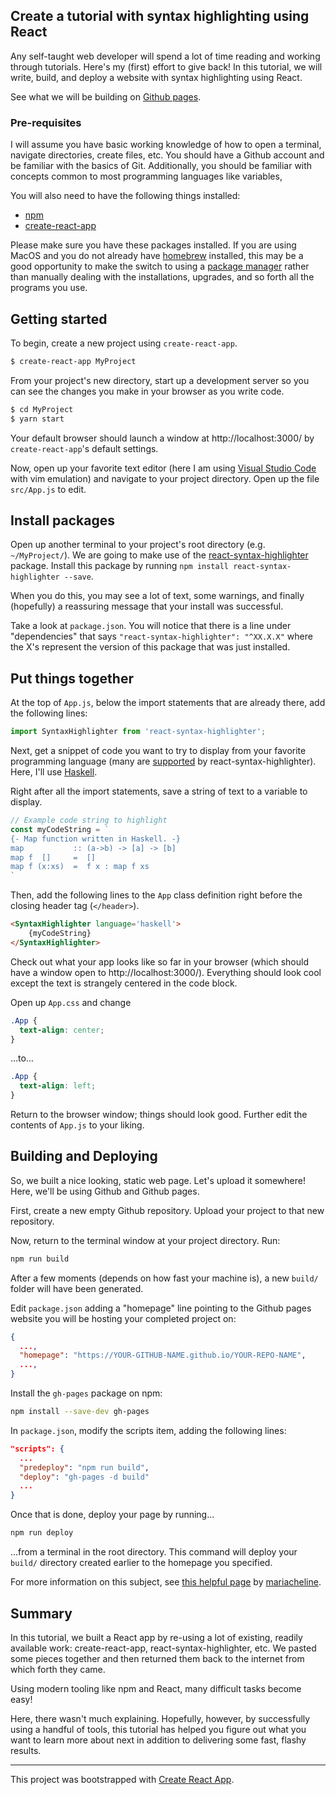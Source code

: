 ## Create a tutorial with syntax highlighting using React

Any self-taught web developer will spend a lot of time reading and working
through tutorials. Here's my (first) effort to give back!  In this tutorial, we
will write, build, and deploy a website with syntax highlighting using React.

See what we will be building on [Github
pages](https://captainalan.github.io/react-syntax-highlighter-tutorial/). 


### Pre-requisites

I will assume you have basic working knowledge of how to open a terminal,
navigate directories, create files, etc. You should have a Github account and be
familiar with the basics of Git. Additionally, you should be familiar with
concepts common to most programming languages like variables,

You will also need to have the following things installed:

- [npm](https://www.npmjs.com/)
- [create-react-app](https://github.com/facebook/create-react-app)

Please make sure you have these packages installed. If you are using MacOS and
you do not already have [homebrew](https://brew.sh/) installed, this may be a
good opportunity to make the switch to using a [package
manager](https://en.wikipedia.org/wiki/Package_manager) rather than manually
dealing with the installations, upgrades, and so forth all the programs you use.

## Getting started

To begin, create a new project using `create-react-app`.

```bash
$ create-react-app MyProject
```

From your project's new directory, start up a development server so you can see
the changes you make in your browser as you write code.

```bash
$ cd MyProject 
$ yarn start
```

Your default browser should launch a window at http://localhost:3000/ by
`create-react-app`'s default settings.

Now, open up your favorite text editor (here I am using [Visual Studio
Code](https://code.visualstudio.com/) with
vim emulation) and navigate to your project directory. Open up the file
`src/App.js` to edit.

## Install packages

Open up another terminal to your project's root directory (e.g. `~/MyProject/`).
We are going to make use of the
[react-syntax-highlighter](https://github.com/conorhastings/react-syntax-highlighter/blob/HEAD/AVAILABLE_LANGUAGES_HLJS.MD)
package. Install this package by running `npm install react-syntax-highlighter
--save`.

When you do this, you may see a lot of text, some warnings, and finally
(hopefully) a reassuring message that your install was successful. 

Take a look at `package.json`. You will notice that there is a line under
"dependencies" that says `"react-syntax-highlighter": "^XX.X.X"` where the X's
represent the version of this package that was just installed.

## Put things together

At the top of `App.js`, below the import statements that are already there, add
the following lines:

```javascript
import SyntaxHighlighter from 'react-syntax-highlighter';
```

Next, get a snippet of code you want to try to display from your favorite
programming language (many are
[supported](https://github.com/conorhastings/react-syntax-highlighter/blob/HEAD/AVAILABLE_LANGUAGES_HLJS.MD)
by react-syntax-highlighter). Here, I'll use [Haskell](https://www.haskell.org/).

Right after all the import statements, save a string of text to a variable to
display. 

```javascript
// Example code string to highlight
const myCodeString = `
{- Map function written in Haskell. -}
map           :: (a->b) -> [a] -> [b]
map f  []     =  []
map f (x:xs)  =  f x : map f xs
`
```

Then, add the following lines to the `App` class definition right before the
closing header tag (`</header>`).

```html
<SyntaxHighlighter language='haskell'>
    {myCodeString}
</SyntaxHighlighter>
```

Check out what your app looks like so far in your browser (which should have a
window open to http://localhost:3000/). Everything should look cool except the
text is strangely centered in the code block.

Open up `App.css` and change

```css
.App {
  text-align: center;
}

```

...to...

```css
.App {
  text-align: left;
}

```

Return to the browser window; things should look good. Further edit the contents
of `App.js` to your liking.

## Building and Deploying

So, we built a nice looking, static web page. Let's upload it somewhere! Here,
we'll be using Github and Github pages.

First, create a new empty Github repository. Upload your project to that new
repository. 

Now, return to the terminal window at your project directory. Run:

```bash
npm run build
```

After a few moments (depends on how fast your machine is), a new `build/` folder
will have been generated.

Edit `package.json` adding a "homepage" line pointing to the Github pages
website you will be hosting your completed project on:

```json
{
  ...,
  "homepage": "https://YOUR-GITHUB-NAME.github.io/YOUR-REPO-NAME",
  ...,
}
```

Install the `gh-pages` package on npm:

```bash
npm install --save-dev gh-pages
```

In `package.json`, modify the scripts item, adding the following lines:

```json
"scripts": {
  ...
  "predeploy": "npm run build",
  "deploy": "gh-pages -d build"
  ...
}
```

Once that is done, deploy your page by running...

```bash
npm run deploy
```

...from a terminal in the root directory. This command will deploy your `build/`
directory created earlier to the homepage you specified.


For more information on this subject, see [this helpful
page](https://medium.com/@_mariacheline/deploy-create-react-app-project-to-github-pages-2eb6deda5b89)
by [mariacheline](https://medium.com/@_mariacheline).

## Summary

In this tutorial, we built a React app by re-using a lot of existing, readily
available work: create-react-app, react-syntax-highlighter, etc. We pasted some
pieces together and then returned them back to the internet from which forth
they came.

Using modern tooling like npm and React, many difficult tasks become easy! 

Here, there wasn't much explaining. Hopefully, however, by successfully using a
handful of tools, this tutorial has helped you figure out what you want to learn
more about next in addition to delivering some fast, flashy results.

<hr>

This project was bootstrapped with [Create React App](https://github.com/facebook/create-react-app).
